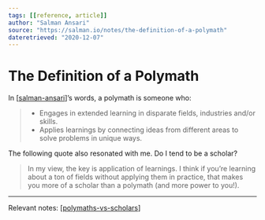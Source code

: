 ```yaml
---
tags: [[reference, article]]
author: "Salman Ansari"
source: "https://salman.io/notes/the-definition-of-a-polymath"
dateretrieved: "2020-12-07"
---
```


# The Definition of a Polymath

In [[salman-ansari]]’s words, a polymath is someone who:

>  - Engages in extended learning in disparate fields, industries and/or skills.
>  - Applies learnings by connecting ideas from different areas to solve problems in unique ways.

The following quote also resonated with me. Do I tend to be a scholar?

> In my view, the key is application of learnings. I think if you’re learning about a ton of fields without applying them in practice, that makes you more of a scholar than a polymath (and more power to you!). 

---
Relevant notes: [[polymaths-vs-scholars]]

[//begin]: # "Autogenerated link references for markdown compatibility"
[salman-ansari]: salman-ansari "Salman Ansari"
[polymaths-vs-scholars]: polymaths-vs-scholars "Polymaths vs Scholars"
[//end]: # "Autogenerated link references"
